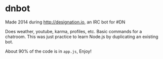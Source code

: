 # dnbot
Made 2014 during http://designation.io, an IRC bot for #DN

Does weather, youtube, karma, profiles, etc. Basic commands for a chatroom. 
This was just practice to learn Node.js by duplicating an existing bot.

About 90% of the code is in `app.js`, Enjoy!
